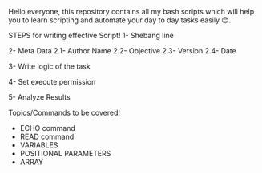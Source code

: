 Hello everyone, this repository contains all my bash scripts which will help you to learn scripting and automate your day to day tasks easily 😊.

STEPS for writing effective Script!
1- Shebang line

2- Meta Data
   2.1- Author Name
   2.2- Objective
   2.3- Version
   2.4- Date

3- Write logic of the task

4- Set execute permission

5- Analyze Results

Topics/Commands to be covered!
- ECHO command
- READ command
- VARIABLES
- POSITIONAL PARAMETERS
- ARRAY


